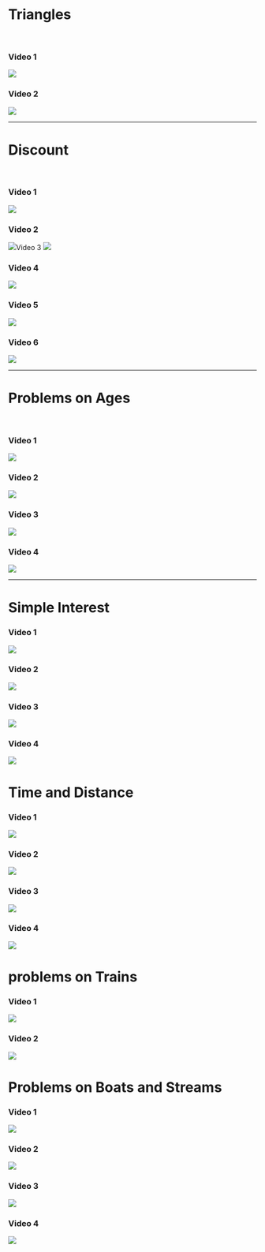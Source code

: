 <h1>Triangles</h1>
<br/>
<h3>Video 1</h3>
<a href="https://youtu.be/MOXVNUqNNwM"><img src="https://github.com/yogaprasadk/Aptitude_COURSE_A_TO_Z/assets/174566721/5f85d511-7054-4e36-858b-54049aefc28c"></a>
<h3>Video 2</h3>
<a href="https://youtu.be/rkREV7mmj2s"><img src="https://github.com/yogaprasadk/Aptitude_COURSE_A_TO_Z/assets/174566721/708ae36f-d446-4707-aa92-4707cbeae052"/></a>
<hr/>
<h1>Discount</h1>
<br/>
<h3>Video 1</h3>
<a href="https://youtu.be/K83TNFowMEU"><img src="https://github.com/user-attachments/assets/d346a361-dec2-4afc-9166-c5cde87cd630"></a>
<h3>Video 2</h3>
<a href="https://youtu.be/3SMWcO92sl0"><img src="https://github.com/user-attachments/assets/2295fb42-2e2b-4def-bbf6-8aaecb214cd9"/></a
<h3>Video 3</h3>
<a href="https://youtu.be/fDckdPS2W2o"><img src="https://github.com/user-attachments/assets/b7b04f04-2660-473b-ac22-9f5cb4f6f199"></a>
<h3>Video 4</h3>
<a href="https://youtu.be/svpX4qVRtYw"><img src="https://github.com/user-attachments/assets/f1525ab5-d65a-4ce7-87ae-d726f31e8eaa"/></a>
<h3>Video 5</h3>
<a href="https://youtu.be/jAVMzOyZl4o"><img src="https://github.com/user-attachments/assets/3afeee60-36cf-4aac-b479-e2a875a47722"></a>
<h3>Video 6</h3>
<a href="https://youtu.be/O4wUdeY7JoE"><img src="https://github.com/user-attachments/assets/aa15917a-acd0-443e-801f-f4b8523a3064"/></a>
<hr/>
<h1>Problems on Ages</h1>
<br/>
<h3>Video 1</h3>
<a href="https://youtu.be/6tuFW7P9WaY"><img src="https://github.com/user-attachments/assets/6a5b792f-8dc1-4f04-8f10-41cfe35ea6ae"/></a>
<h3>Video 2</h3>
<a href="https://youtu.be/HoCljJREaOA"><img src="https://github.com/user-attachments/assets/5278fee5-1485-4559-a2e9-d78f5d9195f9"/></a>
<h3>Video 3</h3>
<a href="https://youtu.be/I35hEUt2mDE"><img src="https://github.com/user-attachments/assets/8bd6ea57-fbcb-44c4-8d39-5b0390508494"/></a>
<h3>Video 4</h3>
<a href="https://youtu.be/M10Vda6dRzE"><img src="https://github.com/user-attachments/assets/18cc4402-2dbe-466c-840d-1936037b0bc1"/></a>
<hr/>
<h1>Simple Interest</h1>
<h3>Video 1</h3>
<a href="https://youtu.be/B7VqoXjoHPk"><img src="https://github.com/user-attachments/assets/06118c35-275f-4979-b53b-87f1cadf6b3f"></a>
<h3>Video 2</h3>
<a href="https://youtu.be/0_Xs_5CDw_E"><img src="https://github.com/user-attachments/assets/53d001ef-112e-4031-b842-0de7646144a6"/></a>
<h3>Video 3</h3>
<a href="https://youtu.be/xcGtrUNUE6w"><img src="https://github.com/user-attachments/assets/aebd1f63-1896-4c58-b17a-90105d37f0bc"></a>
<h3>Video 4</h3>
<a href="https://youtu.be/_qEBewkJUaA"><img src="https://github.com/user-attachments/assets/6671e008-46cd-42ca-b5a7-01232c2e6cf3"></a>
<br/>
<h1>Time and Distance</h1>
<h3>Video 1</h3>
<a href="https://youtu.be/lFHjNbSmsCE"><img src="https://github.com/user-attachments/assets/06076bbb-ddcc-4305-96cb-df40095ba70e"></a>
<h3>Video 2</h3>
<a href="https://youtu.be/pQKu4GXZ5nY"><img src="https://github.com/user-attachments/assets/0a541a16-6c67-406f-b194-ed1f4448c181"/></a>
<h3>Video 3</h3>
<a href="https://youtu.be/5dn52c7e114"><img src="https://github.com/user-attachments/assets/fd94b1aa-a6dd-4799-903f-6b538238ba5d"/></a>
<h3>Video 4</h3>
<a href="https://youtu.be/4l8b5ae5IPY"><img src="https://github.com/user-attachments/assets/f020a0a1-b459-42f9-a7e8-f8e69a007b1d"></a>
<br/>
<h1>problems on Trains</h1>
<h3>Video 1</h3>
<a href="https://youtu.be/tZ2eRwVF-tM"><img src="https://github.com/user-attachments/assets/957376be-da8a-4eed-bfe4-8eafff229684"/></a>
<h3>Video 2</h3>
<a href="https://youtu.be/eXdySaoL2Fs"><img src="https://github.com/user-attachments/assets/77190696-9c0d-4d57-ba1e-98ba2acf1aed"/></a>
<h1>Problems on Boats and Streams</h1>
<h3>Video 1</h3>
<a href="https://youtu.be/BLNmaB_V5Hk"><img src="https://github.com/user-attachments/assets/707d8dda-a9e9-4392-8889-57674e941168"/></a>
<h3>Video 2</h3>
<a href="https://youtu.be/eXdySaoL2Fs"><img src="https://github.com/user-attachments/assets/b5bc661f-5992-441f-a43d-b22234c35389"/></a>
<h3>Video 3</h3>
<a href="https://youtu.be/5sTEDjuzDoM"><img src="https://github.com/user-attachments/assets/f8083628-d3a9-452a-a4cd-3ec53c940a72"/></a>
<h3>Video 4</h3>
<a href="https://youtu.be/jez_q5wZL8M"><img src="https://github.com/user-attachments/assets/a9249dc7-09e5-4714-9e01-f90b0aea05b9"/></a>

